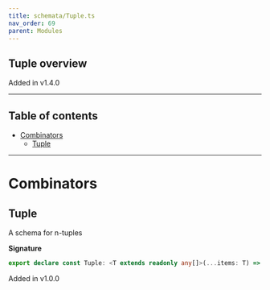 ```yaml
---
title: schemata/Tuple.ts
nav_order: 69
parent: Modules
---
```


## Tuple overview

Added in v1.4.0

---

<h2 class="text-delta">Table of contents</h2>

- [Combinators](#combinators)
  - [Tuple](#tuple)

---

# Combinators

## Tuple

A schema for n-tuples

**Signature**

```ts
export declare const Tuple: <T extends readonly any[]>(...items: T) => any
```

Added in v1.0.0
